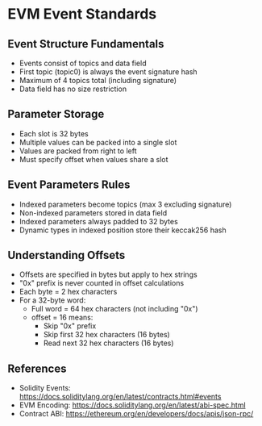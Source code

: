 # EVM Event Standards

## Event Structure Fundamentals
- Events consist of topics and data field
- First topic (topic0) is always the event signature hash
- Maximum of 4 topics total (including signature)
- Data field has no size restriction

## Parameter Storage
- Each slot is 32 bytes
- Multiple values can be packed into a single slot
- Values are packed from right to left
- Must specify offset when values share a slot

## Event Parameters Rules
- Indexed parameters become topics (max 3 excluding signature)
- Non-indexed parameters stored in data field
- Indexed parameters always padded to 32 bytes
- Dynamic types in indexed position store their keccak256 hash

## Understanding Offsets
- Offsets are specified in bytes but apply to hex strings
- "0x" prefix is never counted in offset calculations
- Each byte = 2 hex characters
- For a 32-byte word:
  - Full word = 64 hex characters (not including "0x")
  - offset = 16 means:
    - Skip "0x" prefix
    - Skip first 32 hex characters (16 bytes)
    - Read next 32 hex characters (16 bytes)

## References
- Solidity Events: https://docs.soliditylang.org/en/latest/contracts.html#events
- EVM Encoding: https://docs.soliditylang.org/en/latest/abi-spec.html
- Contract ABI: https://ethereum.org/en/developers/docs/apis/json-rpc/